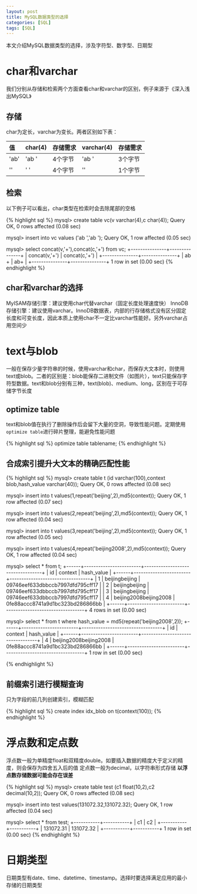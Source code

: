 ```yaml
---
layout: post
title: MySQL数据类型的选择
categories: [SQL]
tags: [SQL]
---
```

本文介绍MySQL数据类型的选择，涉及字符型、数字型、日期型

# char和varchar

我们分别从存储和检索两个方面查看char和varchar的区别，例子来源于《深入浅出MySQL》

## 存储

char为定长，varchar为变长。两者区别如下表：

| 值        | char(4)    | 存储需求 | varchar(4) | 存储需求 |
| :-------- | :--------- | :------ | :--------- |:------ |
| 'ab'      | 'ab  '     | 4个字节  | 'ab '      | 3个字节 |
| ''        | '    '     | 4个字节  | ''         | 1个字节 |

## 检索

以下例子可以看出，char类型在检索时会去除尾部的空格

{% highlight sql %}
mysql> create table vc(v varchar(4),c char(4));
Query OK, 0 rows affected (0.08 sec)

mysql> insert into vc values ('ab ','ab ');
Query OK, 1 row affected (0.05 sec)

mysql> select concat(v,'+'),concat(c,'+') from vc;
+---------------+---------------+
| concat(v,'+') | concat(c,'+') |
+---------------+---------------+
| ab + | ab+ |
+---------------+---------------+
1 row in set (0.00 sec)
{% endhighlight %}

## char和varchar的选择

MyISAM存储引擎：建议使用char代替varchar（固定长度处理速度快）
InnoDB存储引擎：建议使用varchar。InnoDB数据表，内部的行存储格式没有区分固定长度和可变长度，因此本质上使用char不一定比varchar性能好。另外varchar占用空间少

# text与blob

一般在保存少量字符串的时候，使用varchar和char，而保存大文本时，则使用text或blob。二者的区别是：blob能保存二进制文件（如图片），text只能保存字符型数据。text和blob分别有三种，text(blob)、medium、long，区别在于可存储字节长度

## optimize table

text和blob值在执行了删除操作后会留下大量的空洞，导致性能问题。定期使用`optimize table`进行碎片整理，能避免性能问题

{% highlight sql %}
optimize table tablename;
{% endhighlight %}

## 合成索引提升大文本的精确匹配性能

{% highlight sql %}
mysql> create table t (id varchar(100),context blob,hash_value varchar(40));
Query OK, 0 rows affected (0.08 sec)

mysql> insert into t values(1,repeat('beijing',2),md5(context));
Query OK, 1 row affected (0.07 sec)

mysql> insert into t values(2,repeat('beijing',2),md5(context));
Query OK, 1 row affected (0.04 sec)

mysql> insert into t values(3,repeat('beijing',2),md5(context));
Query OK, 1 row affected (0.05 sec)

mysql> insert into t values(4,repeat('beijing2008',2),md5(context));
Query OK, 1 row affected (0.04 sec)

mysql> select * from t;
+------+------------------------+----------------------------------+
| id | context | hash_value |
+------+------------------------+----------------------------------+
| 1 | beijingbeijing | 09746eef633dbbccb7997dfd795cff17 |
| 2 | beijingbeijing | 09746eef633dbbccb7997dfd795cff17 |
| 3 | beijingbeijing | 09746eef633dbbccb7997dfd795cff17 |
| 4 | beijing2008beijing2008 | 0fe88accc8741a9d1bc323bd286866bb |
+------+------------------------+----------------------------------+
4 rows in set (0.00 sec)

mysql> select * from t where hash_value = md5(repeat('beijing2008',2));
+------+------------------------+----------------------------------+
| id | context | hash_value |
+------+------------------------+----------------------------------+
| 4 | beijing2008beijing2008 | 0fe88accc8741a9d1bc323bd286866bb |
+------+------------------------+----------------------------------+
1 row in set (0.00 sec)

{% endhighlight %}

## 前缀索引进行模糊查询

只为字段的前几列创建索引，模糊匹配

{% highlight sql %}
create index idx_blob on t(context(100));
{% endhighlight %}

# 浮点数和定点数

浮点数一般为单精度float和双精度double。如要插入数据的精度大于定义的精度，则会保存为四舍五入后的值
定点数一般为decimal，以字符串形式存储
**以浮点数存储数据可能会存在误差**

{% highlight sql %}
mysql> create table test (c1 float(10,2),c2 decimal(10,2));
Query OK, 0 rows affected (0.08 sec)

mysql> insert into test values(131072.32,131072.32);
Query OK, 1 row affected (0.04 sec)

mysql> select * from test;
+-----------+-----------+
| c1 | c2 |
+-----------+-----------+
| 131072.31 | 131072.32 |
+-----------+-----------+
1 row in set (0.00 sec)
{% endhighlight %}

# 日期类型

日期类型有date、time、datetime、timestamp。选择时要选择满足应用的最小存储的日期类型
